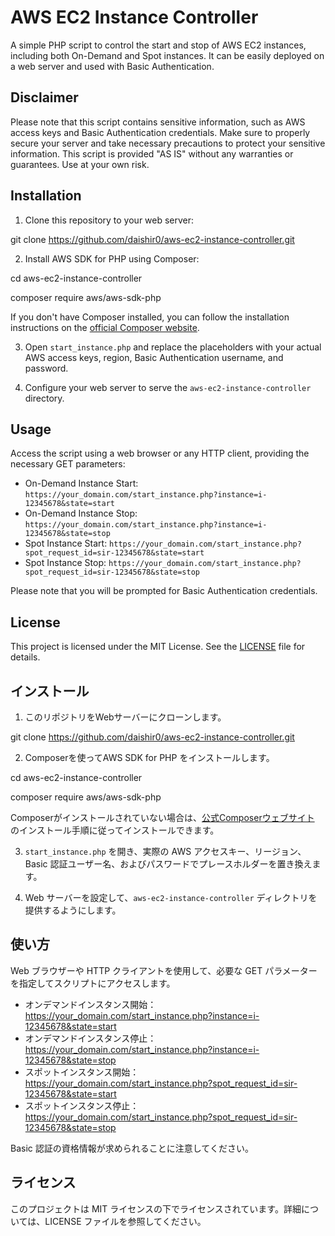 # AWS EC2 Instance Controller

A simple PHP script to control the start and stop of AWS EC2 instances, including both On-Demand and Spot instances. It can be easily deployed on a web server and used with Basic Authentication.

## Disclaimer

Please note that this script contains sensitive information, such as AWS access keys and Basic Authentication credentials. Make sure to properly secure your server and take necessary precautions to protect your sensitive information. This script is provided "AS IS" without any warranties or guarantees. Use at your own risk.


## Installation

1. Clone this repository to your web server:

git clone https://github.com/daishir0/aws-ec2-instance-controller.git

2. Install AWS SDK for PHP using Composer:

cd aws-ec2-instance-controller

composer require aws/aws-sdk-php

If you don't have Composer installed, you can follow the installation instructions on the [official Composer website](https://getcomposer.org/doc/00-intro.md).

3. Open `start_instance.php` and replace the placeholders with your actual AWS access keys, region, Basic Authentication username, and password.

4. Configure your web server to serve the `aws-ec2-instance-controller` directory.

## Usage

Access the script using a web browser or any HTTP client, providing the necessary GET parameters:

- On-Demand Instance Start: `https://your_domain.com/start_instance.php?instance=i-12345678&state=start`
- On-Demand Instance Stop: `https://your_domain.com/start_instance.php?instance=i-12345678&state=stop`
- Spot Instance Start: `https://your_domain.com/start_instance.php?spot_request_id=sir-12345678&state=start`
- Spot Instance Stop: `https://your_domain.com/start_instance.php?spot_request_id=sir-12345678&state=stop`

Please note that you will be prompted for Basic Authentication credentials.

## License

This project is licensed under the MIT License. See the [LICENSE](LICENSE) file for details.


## インストール

1. このリポジトリをWebサーバーにクローンします。

git clone https://github.com/daishir0/aws-ec2-instance-controller.git

2. Composerを使ってAWS SDK for PHP をインストールします。

cd aws-ec2-instance-controller

composer require aws/aws-sdk-php

Composerがインストールされていない場合は、[公式Composerウェブサイト](https://getcomposer.org/doc/00-intro.md) のインストール手順に従ってインストールできます。

3. `start_instance.php` を開き、実際の AWS アクセスキー、リージョン、Basic 認証ユーザー名、およびパスワードでプレースホルダーを置き換えます。

4. Web サーバーを設定して、`aws-ec2-instance-controller` ディレクトリを提供するようにします。

## 使い方

Web ブラウザーや HTTP クライアントを使用して、必要な GET パラメーターを指定してスクリプトにアクセスします。

- オンデマンドインスタンス開始：https://your_domain.com/start_instance.php?instance=i-12345678&state=start
- オンデマンドインスタンス停止：https://your_domain.com/start_instance.php?instance=i-12345678&state=stop
- スポットインスタンス開始：https://your_domain.com/start_instance.php?spot_request_id=sir-12345678&state=start
- スポットインスタンス停止：https://your_domain.com/start_instance.php?spot_request_id=sir-12345678&state=stop

Basic 認証の資格情報が求められることに注意してください。

## ライセンス

このプロジェクトは MIT ライセンスの下でライセンスされています。詳細については、LICENSE ファイルを参照してください。